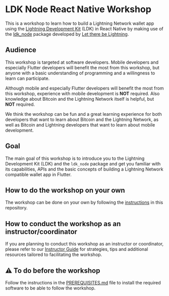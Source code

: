 # LDK Node React Native Workshop

This is a workshop to learn how to build a Lightning Network wallet app using the [Lightning Development Kit](https://lightningdevkit.org) (LDK) in React Native by making use of the [ldk_node](https://github.com/lightningdevkit/ldk-node) package developed by [Let there be Lightning](https://ltbl.io).

## Audience

This workshop is targeted at software developers.
Mobile developers and especially Flutter developers will benefit the most from this workshop, but anyone with a basic understanding of programming and a willingness to learn can participate.

Although mobile and especially Flutter developers will benefit the most from this workshop, experience with mobile development is **NOT** required.
Also knowledge about Bitcoin and the Lightning Network itself is helpful, but **NOT** required.

We think the workshop can be fun and a great learning experience for both developers that want to learn about Bitcoin and the Lightning Network, as well as Bitcoin and Lightning developers that want to learn about mobile development.

## Goal

The main goal of this workshop is to introduce you to the Lightning Development Kit (LDK) and the `ldk_node` package and get you familiar with its capabilities, APIs and the basic concepts of building a Lightning Network compatible wallet app in Flutter.

## How to do the workshop on your own

The workshop can be done on your own by following the [instructions](INSTRUCTIONS.md) in this repository.

## How to conduct the workshop as an instructor/coordinator

If you are planning to conduct this workshop as an instructor or coordinator, please refer to our [Instructor Guide](INSTRUCTIONS.md) for strategies, tips and additional resources tailored to facilitating the workshop.

## ⚠️ To do before the workshop

Follow the instructions in the [PREREQUISITES.md](PREREQUISITES.md) file to install the required software to be able to follow the workshop.
